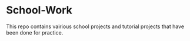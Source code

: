 # School-Work
This repo contains vairious school projects and tutorial projects that have been done for practice.
